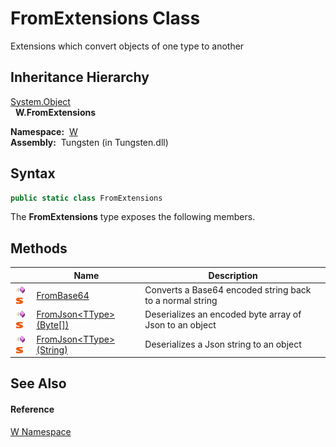 FromExtensions Class
====================
  Extensions which convert objects of one type to another


Inheritance Hierarchy
---------------------
[System.Object][1]  
  **W.FromExtensions**  

  **Namespace:**  [W][2]  
  **Assembly:**  Tungsten (in Tungsten.dll)

Syntax
------

```csharp
public static class FromExtensions
```

The **FromExtensions** type exposes the following members.


Methods
-------

                                 | Name                            | Description                                              
-------------------------------- | ------------------------------- | -------------------------------------------------------- 
![Public method]![Static member] | [FromBase64][3]                 | Converts a Base64 encoded string back to a normal string 
![Public method]![Static member] | [FromJson&lt;TType>(Byte[])][4] | Deserializes an encoded byte array of Json to an object  
![Public method]![Static member] | [FromJson&lt;TType>(String)][5] | Deserializes a Json string to an object                  


See Also
--------

#### Reference
[W Namespace][2]  

[1]: http://msdn.microsoft.com/en-us/library/e5kfa45b
[2]: ../README.md
[3]: FromBase64.md
[4]: FromJson__1.md
[5]: FromJson__1_1.md
[6]: ../../_icons/Help.png
[Public method]: ../../_icons/pubmethod.gif "Public method"
[Static member]: ../../_icons/static.gif "Static member"